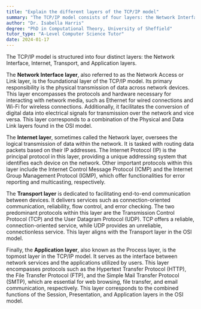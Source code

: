 ```yaml
---
title: "Explain the different layers of the TCP/IP model"
summary: "The TCP/IP model consists of four layers: the Network Interface, Internet, Transport, and Application layers."
author: "Dr. Isabella Harris"
degree: "PhD in Computational Theory, University of Sheffield"
tutor_type: "A-Level Computer Science Tutor"
date: 2024-01-17
---
```


The TCP/IP model is structured into four distinct layers: the Network Interface, Internet, Transport, and Application layers.

The **Network Interface layer**, also referred to as the Network Access or Link layer, is the foundational layer of the TCP/IP model. Its primary responsibility is the physical transmission of data across network devices. This layer encompasses the protocols and hardware necessary for interacting with network media, such as Ethernet for wired connections and Wi-Fi for wireless connections. Additionally, it facilitates the conversion of digital data into electrical signals for transmission over the network and vice versa. This layer corresponds to a combination of the Physical and Data Link layers found in the OSI model.

The **Internet layer**, sometimes called the Network layer, oversees the logical transmission of data within the network. It is tasked with routing data packets based on their IP addresses. The Internet Protocol (IP) is the principal protocol in this layer, providing a unique addressing system that identifies each device on the network. Other important protocols within this layer include the Internet Control Message Protocol (ICMP) and the Internet Group Management Protocol (IGMP), which offer functionalities for error reporting and multicasting, respectively.

The **Transport layer** is dedicated to facilitating end-to-end communication between devices. It delivers services such as connection-oriented communication, reliability, flow control, and error checking. The two predominant protocols within this layer are the Transmission Control Protocol (TCP) and the User Datagram Protocol (UDP). TCP offers a reliable, connection-oriented service, while UDP provides an unreliable, connectionless service. This layer aligns with the Transport layer in the OSI model.

Finally, the **Application layer**, also known as the Process layer, is the topmost layer in the TCP/IP model. It serves as the interface between network services and the applications utilized by users. This layer encompasses protocols such as the Hypertext Transfer Protocol (HTTP), the File Transfer Protocol (FTP), and the Simple Mail Transfer Protocol (SMTP), which are essential for web browsing, file transfer, and email communication, respectively. This layer corresponds to the combined functions of the Session, Presentation, and Application layers in the OSI model.
    